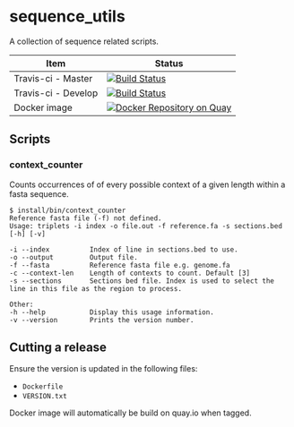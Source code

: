 # sequence_utils

A collection of sequence related scripts.

| Item | Status |
|--|--|
| Travis-ci - Master | [![Build Status](https://travis-ci.com/cancerit/sequence_utils.svg?branch=master)](https://travis-ci.com/cancerit/sequence_utils) |
| Travis-ci - Develop | [![Build Status](https://travis-ci.com/cancerit/sequence_utils.svg?branch=develop)](https://travis-ci.com/cancerit/sequence_utils) |
| Docker image | [![Docker Repository on Quay](https://quay.io/repository/wtsicgp/sequence_utils/status "Docker Repository on Quay")](https://quay.io/repository/wtsicgp/sequence_utils) |

## Scripts

### context_counter

Counts occurrences of of every possible context of a given length within a fasta sequence.

```
$ install/bin/context_counter
Reference fasta file (-f) not defined.
Usage: triplets -i index -o file.out -f reference.fa -s sections.bed [-h] [-v]

-i --index          Index of line in sections.bed to use.
-o --output         Output file.
-f --fasta          Reference fasta file e.g. genome.fa
-c --context-len    Length of contexts to count. Default [3]
-s --sections       Sections bed file. Index is used to select the line in this file as the region to process.

Other:
-h --help           Display this usage information.
-v --version        Prints the version number.
```

## Cutting a release

Ensure the version is updated in the following files:

* `Dockerfile`
* `VERSION.txt`

Docker image will automatically be build on quay.io when tagged.
